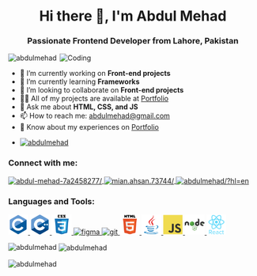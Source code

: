 <h1 align="center">Hi there 👋, I'm Abdul Mehad</h1>
<h3 align="center">Passionate Frontend Developer from Lahore, Pakistan</h3>

<img align="right" alt="Coding" width="400" src="https://raw.githubusercontent.com/hasibul-hasan-shuvo/hasibul-hasan-shuvo/main/images/coding-boy.gif">

<p align="left"> 
  <img src="https://komarev.com/ghpvc/?username=abdulmehad&label=Profile%20views&color=0e75b6&style=flat" alt="abdulmehad" />
</p>

- 🔭 I’m currently working on **Front-end projects**
- 🌱 I’m currently learning **Frameworks**
- 👯 I’m looking to collaborate on **Front-end projects**
- 👨‍💻 All of my projects are available at [Portfolio](https://abdulmehad.github.io/Portfolio-Website/)
- 💬 Ask me about **HTML, CSS, and JS**
- 📫 How to reach me: [abdulmehad@gmail.com](mailto:abdulmehad@gmail.com)
- 📄 Know about my experiences on [Portfolio](https://abdulmehad.github.io/Portfolio-Website/)
- <p align="left"> 
  <a href="https://github.com/ryo-ma/github-profile-trophy">
    <img src="https://github-profile-trophy.vercel.app/?username=abdulmehad" alt="abdulmehad" />
  </a>
</p>

<h3 align="left">Connect with me:</h3>
<p align="left">
  <a href="https://linkedin.com/in/abdul-mehad-7a2458277/" target="blank">
    <img align="center" src="https://raw.githubusercontent.com/rahuldkjain/github-profile-readme-generator/master/src/images/icons/Social/linked-in-alt.svg" alt="abdul-mehad-7a2458277/" height="30" width="40" />
  </a>
  <a href="https://fb.com/mian.ahsan.73744/" target="blank">
    <img align="center" src="https://raw.githubusercontent.com/rahuldkjain/github-profile-readme-generator/master/src/images/icons/Social/facebook.svg" alt="mian.ahsan.73744/" height="30" width="40" />
  </a>
  <a href="https://instagram.com/abdulmehad/?hl=en" target="blank">
    <img align="center" src="https://raw.githubusercontent.com/rahuldkjain/github-profile-readme-generator/master/src/images/icons/Social/instagram.svg" alt="abdulmehad/?hl=en" height="30" width="40" />
  </a>
</p>

<h3 align="left">Languages and Tools:</h3>
<p align="left"> 
  <a href="https://www.cprogramming.com/" target="_blank" rel="noreferrer">
    <img src="https://raw.githubusercontent.com/devicons/devicon/master/icons/c/c-original.svg" alt="c" width="40" height="40"/>
  </a> 
  <a href="https://www.w3schools.com/cpp/" target="_blank" rel="noreferrer">
    <img src="https://raw.githubusercontent.com/devicons/devicon/master/icons/cplusplus/cplusplus-original.svg" alt="cplusplus" width="40" height="40"/>
  </a> 
  <a href="https://www.w3schools.com/css/" target="_blank" rel="noreferrer">
    <img src="https://raw.githubusercontent.com/devicons/devicon/master/icons/css3/css3-original-wordmark.svg" alt="css3" width="40" height="40"/>
  </a> 
  <a href="https://www.figma.com/" target="_blank" rel="noreferrer">
    <img src="https://www.vectorlogo.zone/logos/figma/figma-icon.svg" alt="figma" width="40" height="40"/>
  </a> 
  <a href="https://git-scm.com/" target="_blank" rel="noreferrer">
    <img src="https://www.vectorlogo.zone/logos/git-scm/git-scm-icon.svg" alt="git" width="40" height="40"/>
  </a> 
  <a href="https://www.w3.org/html/" target="_blank" rel="noreferrer">
    <img src="https://raw.githubusercontent.com/devicons/devicon/master/icons/html5/html5-original-wordmark.svg" alt="html5" width="40" height="40"/>
  </a> 
  <a href="https://www.java.com" target="_blank" rel="noreferrer">
    <img src="https://raw.githubusercontent.com/devicons/devicon/master/icons/java/java-original.svg" alt="java" width="40" height="40"/>
  </a> 
  <a href="https://developer.mozilla.org/en-US/docs/Web/JavaScript" target="_blank" rel="noreferrer">
    <img src="https://raw.githubusercontent.com/devicons/devicon/master/icons/javascript/javascript-original.svg" alt="javascript" width="40" height="40"/>
  </a> 
  <a href="https://nodejs.org" target="_blank" rel="noreferrer">
    <img src="https://raw.githubusercontent.com/devicons/devicon/master/icons/nodejs/nodejs-original-wordmark.svg" alt="nodejs" width="40" height="40"/>
  </a> 
  <a href="https://reactjs.org/" target="_blank" rel="noreferrer">
    <img src="https://raw.githubusercontent.com/devicons/devicon/master/icons/react/react-original-wordmark.svg" alt="react" width="40" height="40"/>
  </a> 
</p>

<p><img align="left" src="https://github-readme-stats.vercel.app/api/top-langs?username=abdulmehad&show_icons=true&locale=en&layout=compact" alt="abdulmehad" /></p>

<p>&nbsp;<img align="center" src="https://github-readme-stats.vercel.app/api?username=abdulmehad&show_icons=true&locale=en" alt="abdulmehad" /></p>

<p><img align="center" src="https://github-readme-streak-stats.herokuapp.com/?user=abdulmehad&" alt="abdulmehad" /></p>
